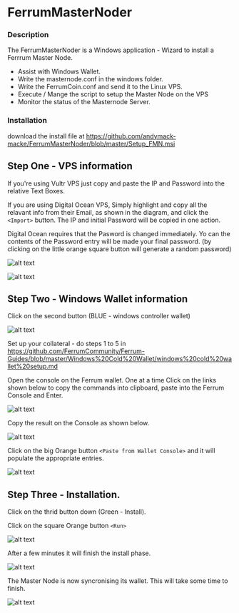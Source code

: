 # FerrumMasterNoder

###  Description

The FerrumMasterNoder is a Windows application - Wizard to install a Ferrrum Master Node.
* Assist with Windows Wallet.  
* Write the masternode.conf in the windows folder.
* Write the FerrumCoin.conf and send it to the Linux VPS.
* Execute / Mange the script to setup the Master Node on the VPS
* Monitor the status of the Masternode Server.

### Installation

download the install file at https://github.com/andymack-macke/FerrumMasterNoder/blob/master/Setup_FMN.msi

## Step One - VPS information

If you're using Vultr VPS just copy and paste the IP and Password into the relative Text Boxes.

If you are using Digital Ocean VPS, Simply highlight and copy all the relavant info from their Email, as shown in the diagram, and click the  `<Import>` button. The IP and initial Password will be copied in one action.  

Digital Ocean requires that the Pasword is changed immediately.  Yo can the contents of the Password entry will be made your final password.  (by clicking on the little orange square button will generate a random password)


![alt text](https://github.com/andymack-macke/FerrumMasterNoder/blob/master/FMN-2.PNG)


![alt text](https://github.com/andymack-macke/FerrumMasterNoder/blob/master/FMN-1.PNG)



## Step Two - Windows Wallet information

Click on the second button (BLUE - windows controller wallet)

![alt text](https://github.com/andymack-macke/FerrumMasterNoder/blob/master/FMN-3.PNG)

Set up your collateral - do steps 1 to 5 in  https://github.com/FerrumCommunity/Ferrum-Guides/blob/master/Windows%20Cold%20Wallet/windows%20cold%20wallet%20setup.md

Open the console on the Ferrum wallet.
One at a time Click on the links shown below to copy the commands into clipboard, paste into the Ferrum Console and Enter.

![alt text](https://github.com/andymack-macke/FerrumMasterNoder/blob/master/FMN-4.PNG)

Copy the result on the Console as shown below.

![alt text](https://github.com/andymack-macke/FerrumMasterNoder/blob/master/FMN-5.PNG)

Click on the big Orange button `<Paste from Wallet Console>` and it will populate the appropriate entries.

![alt text](https://github.com/andymack-macke/FerrumMasterNoder/blob/master/FMN-6.PNG)


## Step Three - Installation.

Click on the thrid button down (Green - Install).

Click on the square Orange button `<Run>`


![alt text](https://github.com/andymack-macke/FerrumMasterNoder/blob/master/FMN-7.PNG)


After a few minutes it will finish the install phase.

![alt text](https://github.com/andymack-macke/FerrumMasterNoder/blob/master/FMN-9.PNG)


The Master Node is now syncronising its wallet.  This will take some time to finish.

![alt text](https://github.com/andymack-macke/FerrumMasterNoder/blob/master/FMN-10.PNG)
